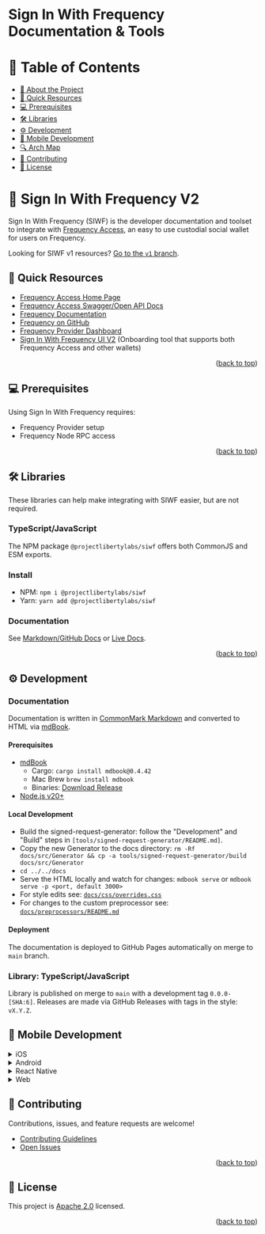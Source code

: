 # Sign In With Frequency Documentation & Tools

<!-- TABLE OF CONTENTS -->

# 📗 Table of Contents

- [📖 About the Project](#about-project)
- [🚀 Quick Resources](#-quick)
- [💻 Prerequisites](#-prerequisites)
- [🛠 Libraries](#-libraries)
- [⚙️ Development](#-development)
- [📱️ Mobile Development](#-mobile-development)
- [🔍 Arch Map](#-arch-maps)
- [🤝 Contributing](#-contributing)
- [📝 License](#-license)

<!-- PROJECT DESCRIPTION -->

# 📖 Sign In With Frequency V2<a name="about-project"></a>

Sign In With Frequency (SIWF) is the developer documentation and toolset to integrate with [Frequency Access](https://frequencyaccess.com), an easy to use custodial social wallet for users on Frequency.

Looking for SIWF v1 resources? [Go to the `v1` branch](https://github.com/ProjectLibertyLabs/siwf/tree/v1).

## 🚀 Quick Resources<a name="-quick"></a>

- [Frequency Access Home Page](https://frequencyaccess.com)
- [Frequency Access Swagger/Open API Docs](https://testnet.frequencyaccess.com/webjars/swagger-ui/index.html)
- [Frequency Documentation](https://docs.frequency.xyz)
- [Frequency on GitHub](https://github.com/frequency-chain/frequency)
- [Frequency Provider Dashboard](https://provider.frequency.xyz)
- [Sign In With Frequency UI V2](https://github.com/ProjectLibertyLabs/siwf) (Onboarding tool that supports both Frequency Access and other wallets)

<p align="right">(<a href="#-table-of-contents">back to top</a>)</p>

## 💻 Prerequisites<a name="-prerequisites"></a>

Using Sign In With Frequency requires:

- Frequency Provider setup
- Frequency Node RPC access

<p align="right">(<a href="#-table-of-contents">back to top</a>)</p>

## 🛠 Libraries<a name="-libraries"></a>

These libraries can help make integrating with SIWF easier, but are not required.

### TypeScript/JavaScript

The NPM package `@projectlibertylabs/siwf` offers both CommonJS and ESM exports.

### Install
- NPM: `npm i @projectlibertylabs/siwf`
- Yarn: `yarn add @projectlibertylabs/siwf`

### Documentation

See [Markdown/GitHub Docs](./docs/src/QuickStart.md) or [Live Docs](https://projectlibertylabs.github.io/siwf/v2/docs/QuickStart.html).

<p align="right">(<a href="#-table-of-contents">back to top</a>)</p>

## ⚙️ Development<a name="-development"></a>

### Documentation

Documentation is written in [CommonMark Markdown](https://rust-lang.github.io/mdBook/format/markdown.html) and converted to HTML via [mdBook](https://rust-lang.github.io/mdBook/).

#### Prerequisites

- [mdBook](https://rust-lang.github.io/mdBook/)
  - Cargo: `cargo install mdbook@0.4.42`
  - Mac Brew `brew install mdbook`
  - Binaries: [Download Release](https://github.com/rust-lang/mdBook/releases)
- [Node.js v20+](https://nodejs.org)

#### Local Development
- Build the signed-request-generator: follow the "Development" and "Build" steps in `[tools/signed-request-generator/README.md]`.
- Copy the new Generator to the docs directory: `rm -Rf docs/src/Generator && cp -a tools/signed-request-generator/build docs/src/Generator`
- `cd ../../docs`
- Serve the HTML locally and watch for changes: `mdbook serve` or `mdbook serve -p <port, default 3000>`
- For style edits see: [`docs/css/overrides.css`](./docs/css/overrides.css)
- For changes to the custom preprocessor see: [`docs/preprocessors/README.md`](./docs/preprocessors/README.md)

#### Deployment

The documentation is deployed to GitHub Pages automatically on merge to `main` branch.

### Library: TypeScript/JavaScript

Library is published on merge to `main` with a development tag `0.0.0-[SHA:6]`.
Releases are made via GitHub Releases with tags in the style: `vX.Y.Z`.

<!-- MOBILE DEVELOPMENT -->

## 📱 Mobile Development

<details>
<summary>iOS</summary>

### Install

1. Install the sdk into your project
  ```shell
  installation command
  ```

2. Add 

### Demo App
To checkout Frequency's iOS SDK source code and demo app, [go here](https://github.com/ProjectLibertyLabs/liwl-sdk-android).
</details>

<details>
<summary>Android</summary>

### Install
1. Install the sdk into your project
```shell
installation command
```

2. Create a file titled `AuthCallbackActivity.kt` in your project and populate it with the code below.
```javascript
  package YOUR_PACKAGE
  
  import android.content.Intent
  import android.net.Uri
  import android.os.Bundle
  import android.util.Log
  import androidx.activity.ComponentActivity
  
  class AuthCallbackActivity : ComponentActivity() {
      override fun onCreate(savedInstanceState: Bundle?) {
          super.onCreate(savedInstanceState)
          handleDeepLink(intent)
      }
  
      override fun onNewIntent(intent: Intent?) {
          super.onNewIntent(intent)
          handleDeepLink(intent)
      }
  
      private fun handleDeepLink(intent: Intent?) {
          val data: Uri? = intent?.data
          if (data != null) {
              Log.d("AuthCallback", "Deep Link received: $data")
  
              val authCode = data.getQueryParameter("authorizationCode")
              if (authCode != null) {
                  Log.d("AuthCallback", "Auth Code: $authCode")
  
                  val broadcastIntent = Intent("com.example.siwf.AUTH_RESULT")
                  broadcastIntent.putExtra("authorizationCode", authCode)
                  sendBroadcast(broadcastIntent)
              }
          }
          finish()
      }
  }
```

3. Update your `AndroidManifest` to contain an intent filter that handles the callback from SIWF.
```javascript
    <activity
        android:name="com.example.app.AuthCallbackActivity"
        android:exported="true"
        android:launchMode="singleTask">
        <intent-filter>
            <action android:name="android.intent.action.VIEW" />
            <category android:name="android.intent.category.DEFAULT" />
            <category android:name="android.intent.category.BROWSABLE" />
            <data android:scheme="http" />
            <data android:host="localhost" android:port="3000"/>
            <data android:path="/login/callback"/>
        </intent-filter>
    </activity>
```

4. Set the value of `signedRequest` using either of the two options below:
  - Create a `signedRequest` of type `SiwfEncodedSignedRequest` using Frequency's [Signed Request Generator](https://projectlibertylabs.github.io/siwf/v2/docs/Generate.html).
  - Create a `signedRequest` of type `SiwfSignedRequest`.

5. Set the value of `authData`:
```javascript
      val authData = GenerateAuthData(
          signedRequest = signedRequest,
          additionalCallbackUrlParams = emptyMap(),
          options = SiwfOptions(
              endpoint = "testnet" // alternatively, "mainnet"
          )
      )
```
6. Add the SIWF Button to your UI.
```javascript
    Siwf.CreateSignInButton(authData = authData)
```

7. Determine LIGHT/DARK/PRIMARY color mode
```javascript
    Siwf.CreateSignInButton(mode = SiwfButtonMode.DARK, authData = authData)
```

### Demo App
For additional info, checkout [Frequency's Android SDK source code and demo app](https://github.com/ProjectLibertyLabs/liwl-sdk-android).

</details>

<details>
<summary>React Native</summary>
<br>
...coming soon
</details>

<details>
<summary>Web</summary>
<br>
...coming soon
</details>

## 🤝 Contributing

Contributions, issues, and feature requests are welcome!

- [Contributing Guidelines](./CONTRIBUTING.md)
- [Open Issues](https://github.com/ProjectLibertyLabs/siwf/issues)

<p align="right">(<a href="#-table-of-contents">back to top</a>)</p>

<!-- LICENSE -->

## 📝 License

This project is [Apache 2.0](./LICENSE) licensed.

<p align="right">(<a href="#-table-of-contents">back to top</a>)</p>
